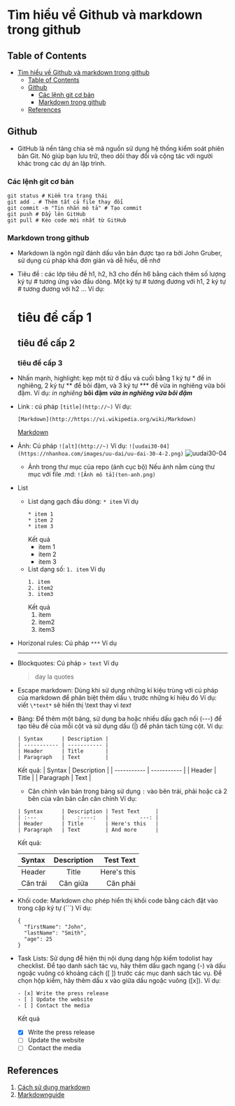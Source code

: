 # Tìm hiểu về Github và markdown trong github
## Table of Contents

- [Tìm hiểu về Github và markdown trong github](#tìm-hiểu-về-github-và-markdown-trong-github)
  - [Table of Contents](#table-of-contents)
  - [Github](#github)
    - [Các lệnh git cơ bản](#các-lệnh-git-cơ-bản)
    - [Markdown trong github](#markdown-trong-github)
  - [References](#references)


## Github
- GitHub là nền tảng chia sẻ mã nguồn sử dụng hệ thống kiểm soát phiên bản Git. Nó giúp bạn lưu trữ, theo dõi thay đổi và cộng tác với người khác trong các dự án lập trình.

### Các lệnh git cơ bản
```
git status # Kiểm tra trạng thái 
git add . # Thêm tất cả file thay đổi 
git commit -m "Tin nhắn mô tả" # Tạo commit 
git push # Đẩy lên GitHub 
git pull # Kéo code mới nhất từ GitHub 
```
### Markdown trong github
- Markdown là ngôn ngữ đánh dấu văn bản được tạo ra bởi John Gruber, sử dụng cú pháp khá đơn giản và dễ hiểu, dễ nhớ

- Tiêu đề : các lớp tiêu đề h1, h2, h3 cho đến h6 bằng cách thêm số lượng ký tự # tương ứng vào đầu dòng. Một ký tự # tương đương với h1, 2 ký tự # tương đương với h2 ...
    Ví dụ:
    # tiêu đề cấp 1
    ## tiêu đề cấp 2 
    ### tiêu đề cấp 3

- Nhấn mạnh, highlight: kẹp một từ ở đầu và cuối bằng 1 ký tự * để in nghiêng, 2 ký tự ** để bôi đậm, và 3 ký tự *** để vừa in nghiêng vừa bôi đậm.
    Ví dụ: 
    *in nghiêng*
    **bôi đậm**
    ***vừa in nghiêng vừa bôi đậm***

- Link : cú pháp `[title](http://~)`
    Ví dụ: 
    ```
    [Markdown](http://https://vi.wikipedia.org/wiki/Markdown)
    ```
    [Markdown](http://https://vi.wikipedia.org/wiki/Markdown)
- Ảnh: Cú pháp `![alt](http://~)`
    Ví dụ: `![uudai30-04](https://nhanhoa.com/images/uu-dai/uu-dai-30-4-2.png)`
    ![uudai30-04](https://nhanhoa.com/images/uu-dai/uu-dai-30-4-2.png)
    - Ảnh trong thư mục của repo (ảnh cục bộ)
        Nếu ảnh nằm cùng thư mục với file .md:
        `![Ảnh mô tả](ten-anh.png)`
       
- List
    - List dạng gạch đầu dòng: `* item`
        Ví dụ 
        ```
        * item 1
        * item 2
        * item 3
        ```
        Kết quả
        * item 1
        * item 2
        * item 3
    - List dạng số: `1. item`
        Ví dụ
        ```
        1. item
        2. item2
        3. item3
        ```
        Kết quả
        1. item
        2. item2
        3. item3
- Horizonal rules: Cú pháp `***`
    Ví dụ 
    ***
- Blockquotes: Cú pháp `> text`
    Ví dụ 
    > day la quotes
- Escape markdown: Dùng khi sử dụng những kí kiệu trùng với cú pháp của markdown để phân biệt thêm dấu `\` trước những kí hiệu đó 
Ví dụ: viết `\*text*` sẽ hiển thị \text thay vì *text* 
- Bảng: Để thêm một bảng, sử dụng ba hoặc nhiều dấu gạch nối (---) để tạo tiêu đề của mỗi cột và sử dụng dấu (|) để phân tách từng cột. 
    Ví dụ: 
    ```
    | Syntax      | Description |
    | ----------- | ----------- |
    | Header      | Title       |
    | Paragraph   | Text        |
    ```
    Kết quả:
    | Syntax      | Description |
    | ----------- | ----------- |
    | Header      | Title       |
    | Paragraph   | Text        |
    - Căn chỉnh văn bản trong bảng sử dụng `:` vào bên trái, phải hoặc cả 2 bên của văn bản cần căn chỉnh
    Ví dụ:
    ```
    | Syntax      | Description | Test Text     |
    | :---        |    :----:   |          ---: |
    | Header      | Title       | Here's this   |
    | Paragraph   | Text        | And more      |
    ```
    Kết quả: 
    
    | Syntax      | Description | Test Text     |
    | :---        |    :----:   |          ---: |
    | Header      | Title       | Here's this   |
    | Căn trái   | Căn giữa        | Căn phải      |
- Khối code: Markdown cho phép hiển thị khối code bằng cách đặt vào trong cặp ký tự \(```)
    Ví dụ: 
    ```
    {
      "firstName": "John",
      "lastName": "Smith",
      "age": 25
    }
    ```
- Task Lists: Sử dụng để hiện thị nội dụng dạng  hộp kiểm todolist hay checklist. Để tạo danh sách tác vụ, hãy thêm dấu gạch ngang (-) và dấu ngoặc vuông có khoảng cách ([ ]) trước các mục danh sách tác vụ. Để chọn hộp kiểm, hãy thêm dấu x vào giữa dấu ngoặc vuông ([x]).
    Ví dụ: 
    ```
    - [x] Write the press release
    - [ ] Update the website
    - [ ] Contact the media
    ```
    Kết quả 
    - [x] Write the press release
    - [ ] Update the website
    - [ ] Contact the media

## References
1. [Cách sử dụng markdown](http://viblo.asia/helps/cach-su-dung-markdown-bxjvZYnwkJZ)
2. [Markdownguide](https://www.markdownguide.org/)
